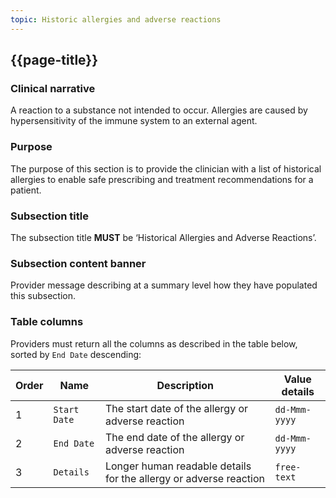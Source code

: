 ```yaml
---
topic: Historic allergies and adverse reactions
---
```

## {{page-title}}

### Clinical narrative
A reaction to a substance not intended to occur. Allergies are caused by hypersensitivity of the immune system to an external agent.

### Purpose
The purpose of this section is to provide the clinician with a list of historical allergies to enable safe prescribing and treatment recommendations for a patient.

### Subsection title
The subsection title **MUST** be ‘Historical Allergies and Adverse Reactions’.

### Subsection content banner
Provider message describing at a summary level how they have populated this subsection.

### Table columns
Providers must return all the columns as described in the table below, sorted by `End Date` descending:

| Order | Name | Description | Value details |
| --- | --- | --- | --- |
| 1   | `Start Date` | The start date of the allergy or adverse reaction | `dd-Mmm-yyyy` |
| 2   | `End Date` | The end date of the allergy or adverse reaction | `dd-Mmm-yyyy` |
| 3   | `Details` | Longer human readable details for the allergy or adverse reaction | `free-text` |